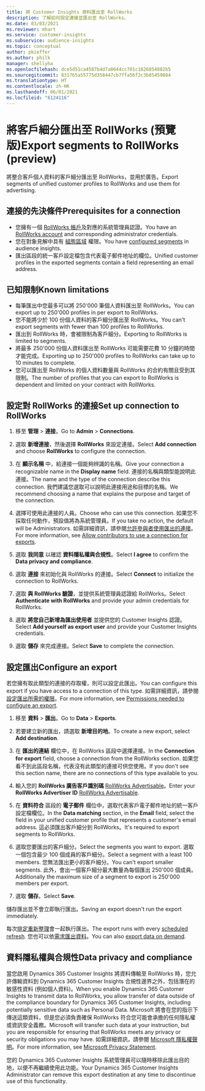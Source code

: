 ```yaml
---
title: 將 Customer Insights 資料匯出至 RollWorks
description: 了解如何設定連接並匯出至 RollWorks。
ms.date: 03/03/2021
ms.reviewer: mhart
ms.service: customer-insights
ms.subservice: audience-insights
ms.topic: conceptual
author: pkieffer
ms.author: philk
manager: shellyha
ms.openlocfilehash: dce5d51ca4587b4d7a0644cc701c1826854882b5
ms.sourcegitcommit: 831765a55775d358447cb7ffa56f2c3b85459084
ms.translationtype: HT
ms.contentlocale: zh-HK
ms.lasthandoff: 06/01/2021
ms.locfileid: "6124116"
---
```

# <a name="export-segments-to-rollworks-preview"></a><span data-ttu-id="ac3a7-103">將客戶細分匯出至 RollWorks (預覽版)</span><span class="sxs-lookup"><span data-stu-id="ac3a7-103">Export segments to RollWorks (preview)</span></span>

<span data-ttu-id="ac3a7-104">將整合客戶個人資料的客戶細分匯出至 RollWorks，並用於廣告。</span><span class="sxs-lookup"><span data-stu-id="ac3a7-104">Export segments of unified customer profiles to RollWorks and use them for advertising.</span></span> 

## <a name="prerequisites-for-a-connection"></a><span data-ttu-id="ac3a7-105">連接的先決條件</span><span class="sxs-lookup"><span data-stu-id="ac3a7-105">Prerequisites for a connection</span></span>

-   <span data-ttu-id="ac3a7-106">您擁有一個 [RollWorks 帳戶](https://www.rollworks.com/)及對應的系統管理員認證。</span><span class="sxs-lookup"><span data-stu-id="ac3a7-106">You have an [RollWorks account](https://www.rollworks.com/) and corresponding administrator credentials.</span></span>
-   <span data-ttu-id="ac3a7-107">您在對象見解中具有 [組態區域](segments.md) 權限。</span><span class="sxs-lookup"><span data-stu-id="ac3a7-107">You have [configured segments](segments.md) in audience insights.</span></span>
-   <span data-ttu-id="ac3a7-108">匯出區段的統一客戶設定檔包含代表電子郵件地址的欄位。</span><span class="sxs-lookup"><span data-stu-id="ac3a7-108">Unified customer profiles in the exported segments contain a field representing an email address.</span></span>

## <a name="known-limitations"></a><span data-ttu-id="ac3a7-109">已知限制</span><span class="sxs-lookup"><span data-stu-id="ac3a7-109">Known limitations</span></span>

- <span data-ttu-id="ac3a7-110">每筆匯出中您最多可以將 250'000 筆個人資料匯出至 RollWorks。</span><span class="sxs-lookup"><span data-stu-id="ac3a7-110">You can export up to 250'000 profiles in per export to RollWorks.</span></span>
- <span data-ttu-id="ac3a7-111">您不能將少於 100 份個人資料的客戶細分匯出至 RollWorks。</span><span class="sxs-lookup"><span data-stu-id="ac3a7-111">You can't export segments with fewer than 100 profiles to RollWorks.</span></span> 
- <span data-ttu-id="ac3a7-112">匯出到 RollWorks 時，會被限制為客戶細分。</span><span class="sxs-lookup"><span data-stu-id="ac3a7-112">Exporting to RollWorks is limited to segments.</span></span>
- <span data-ttu-id="ac3a7-113">將最多 250'000 份個人資料匯出至 RollWorks 可能需要花費 10 分鐘的時間才能完成。</span><span class="sxs-lookup"><span data-stu-id="ac3a7-113">Exporting up to 250'000 profiles to RollWorks can take up to 10 minutes to complete.</span></span> 
- <span data-ttu-id="ac3a7-114">您可以匯出至 RollWorks 的個人資料數量與 RollWorks 的合約有關且受到其限制。</span><span class="sxs-lookup"><span data-stu-id="ac3a7-114">The number of profiles that you can export to RollWorks is dependent and limited on your contract with RollWorks.</span></span>

## <a name="set-up-connection-to-rollworks"></a><span data-ttu-id="ac3a7-115">設定對 RollWorks 的連接</span><span class="sxs-lookup"><span data-stu-id="ac3a7-115">Set up connection to RollWorks</span></span>

1. <span data-ttu-id="ac3a7-116">移至 **管理** > **連接**。</span><span class="sxs-lookup"><span data-stu-id="ac3a7-116">Go to **Admin** > **Connections**.</span></span>

1. <span data-ttu-id="ac3a7-117">選取 **新增連接**，然後選擇 **RollWorks** 來設定連接。</span><span class="sxs-lookup"><span data-stu-id="ac3a7-117">Select **Add connection** and choose **RollWorks** to configure the connection.</span></span>

1. <span data-ttu-id="ac3a7-118">在 **顯示名稱** 中，給連接一個能夠辨識的名稱。</span><span class="sxs-lookup"><span data-stu-id="ac3a7-118">Give your connection a recognizable name in the **Display name** field.</span></span> <span data-ttu-id="ac3a7-119">連接的名稱與類型能說明此連接。</span><span class="sxs-lookup"><span data-stu-id="ac3a7-119">The name and the type of the connection describe this connection.</span></span> <span data-ttu-id="ac3a7-120">我們建議您選取可以說明此連接用途和目標的名稱。</span><span class="sxs-lookup"><span data-stu-id="ac3a7-120">We recommend choosing a name that explains the purpose and target of the connection.</span></span>

1. <span data-ttu-id="ac3a7-121">選擇可使用此連接的人員。</span><span class="sxs-lookup"><span data-stu-id="ac3a7-121">Choose who can use this connection.</span></span> <span data-ttu-id="ac3a7-122">如果您不採取任何動作，預設值將為系統管理員。</span><span class="sxs-lookup"><span data-stu-id="ac3a7-122">If you take no action, the default will be Administrators.</span></span> <span data-ttu-id="ac3a7-123">如需詳細資訊，請參閱[允許參與者使用匯出的連接](connections.md#allow-contributors-to-use-a-connection-for-exports)。</span><span class="sxs-lookup"><span data-stu-id="ac3a7-123">For more information, see [Allow contributors to use a connection for exports](connections.md#allow-contributors-to-use-a-connection-for-exports).</span></span>

1. <span data-ttu-id="ac3a7-124">選取 **我同意** 以確認 **資料隱私權與合規性**。</span><span class="sxs-lookup"><span data-stu-id="ac3a7-124">Select **I agree** to confirm the **Data privacy and compliance**.</span></span>

1. <span data-ttu-id="ac3a7-125">選取 **連接** 來初始化與 RollWorks 的連接。</span><span class="sxs-lookup"><span data-stu-id="ac3a7-125">Select **Connect** to initialize the connection to RollWorks.</span></span>

1. <span data-ttu-id="ac3a7-126">選取 **與 RollWorks 驗證**，並提供系統管理員認證給 RollWorks。</span><span class="sxs-lookup"><span data-stu-id="ac3a7-126">Select **Authenticate with RollWorks** and provide your admin credentials for RollWorks.</span></span>

1. <span data-ttu-id="ac3a7-127">選取 **將您自己新增為匯出使用者** 並提供您的 Customer Insights 認證。</span><span class="sxs-lookup"><span data-stu-id="ac3a7-127">Select **Add yourself as export user** and provide your Customer Insights credentials.</span></span>

1. <span data-ttu-id="ac3a7-128">選取 **儲存** 來完成連接。</span><span class="sxs-lookup"><span data-stu-id="ac3a7-128">Select **Save** to complete the connection.</span></span>

## <a name="configure-an-export"></a><span data-ttu-id="ac3a7-129">設定匯出</span><span class="sxs-lookup"><span data-stu-id="ac3a7-129">Configure an export</span></span>

<span data-ttu-id="ac3a7-130">若您擁有取此類型的連接的存取權，則可以設定此匯出。</span><span class="sxs-lookup"><span data-stu-id="ac3a7-130">You can configure this export if you have access to a connection of this type.</span></span> <span data-ttu-id="ac3a7-131">如需詳細資訊，請參閱[設定匯出所需的權限](export-destinations.md#set-up-a-new-export)。</span><span class="sxs-lookup"><span data-stu-id="ac3a7-131">For more information, see [Permissions needed to configure an export](export-destinations.md#set-up-a-new-export).</span></span>

1. <span data-ttu-id="ac3a7-132">移至 **資料** > **匯出**。</span><span class="sxs-lookup"><span data-stu-id="ac3a7-132">Go to **Data** > **Exports**.</span></span>

1. <span data-ttu-id="ac3a7-133">若要建立新的匯出，請選取 **新增目的地**。</span><span class="sxs-lookup"><span data-stu-id="ac3a7-133">To create a new export, select **Add destination**.</span></span>

1. <span data-ttu-id="ac3a7-134">在 **匯出的連結** 欄位中，在 RollWorks 區段中選擇連接。</span><span class="sxs-lookup"><span data-stu-id="ac3a7-134">In the **Connection for export** field, choose a connection from the RollWorks section.</span></span> <span data-ttu-id="ac3a7-135">如果您看不到此區段名稱，代表沒有此類型的連接可供您使用。</span><span class="sxs-lookup"><span data-stu-id="ac3a7-135">If you don't see this section name, there are no connections of this type available to you.</span></span>

1. <span data-ttu-id="ac3a7-136">輸入您的 **RollWorks 廣告客戶識別碼** [RollWorks Advertisable](https://help.adroll.com/hc/articles/212011838-Advertiser-Profiles)。</span><span class="sxs-lookup"><span data-stu-id="ac3a7-136">Enter your **RollWorks Advertiser ID** [RollWorks Advertisable](https://help.adroll.com/hc/articles/212011838-Advertiser-Profiles).</span></span>

3. <span data-ttu-id="ac3a7-137">在 **資料符合** 區段的 **電子郵件** 欄位中，選取代表客戶電子郵件地址的統一客戶設定檔欄位。</span><span class="sxs-lookup"><span data-stu-id="ac3a7-137">In the **Data matching** section, in the **Email** field, select the field in your unified customer profile that represents a customer's email address.</span></span> <span data-ttu-id="ac3a7-138">這必須匯出客戶細分到 RollWorks。</span><span class="sxs-lookup"><span data-stu-id="ac3a7-138">It's required to export segments to RollWorks.</span></span>

1. <span data-ttu-id="ac3a7-139">選取您要匯出的客戶細分。</span><span class="sxs-lookup"><span data-stu-id="ac3a7-139">Select the segments you want to export.</span></span> <span data-ttu-id="ac3a7-140">選取一個包含最少 100 個成員的客戶細分。</span><span class="sxs-lookup"><span data-stu-id="ac3a7-140">Select a segment with a least 100 members.</span></span> <span data-ttu-id="ac3a7-141">您無法匯出更小的客戶細分。</span><span class="sxs-lookup"><span data-stu-id="ac3a7-141">You can't export smaller segments.</span></span> <span data-ttu-id="ac3a7-142">此外，會出一個客戶細分最大數量為每個匯出 250'000 個成員。</span><span class="sxs-lookup"><span data-stu-id="ac3a7-142">Additionally the maximum size of a segment to export is 250'000 members per export.</span></span> 

1. <span data-ttu-id="ac3a7-143">選取 **儲存**。</span><span class="sxs-lookup"><span data-stu-id="ac3a7-143">Select **Save**.</span></span>

<span data-ttu-id="ac3a7-144">儲存匯出並不會立即執行匯出。</span><span class="sxs-lookup"><span data-stu-id="ac3a7-144">Saving an export doesn't run the export immediately.</span></span>

<span data-ttu-id="ac3a7-145">每次[排定重新整理](system.md#schedule-tab)會一起執行匯出。</span><span class="sxs-lookup"><span data-stu-id="ac3a7-145">The export runs with every [scheduled refresh](system.md#schedule-tab).</span></span> <span data-ttu-id="ac3a7-146">您也可以依[需求匯出資料](export-destinations.md#run-exports-on-demand)。</span><span class="sxs-lookup"><span data-stu-id="ac3a7-146">You can also [export data on demand](export-destinations.md#run-exports-on-demand).</span></span> 


## <a name="data-privacy-and-compliance"></a><span data-ttu-id="ac3a7-147">資料隱私權與合規性</span><span class="sxs-lookup"><span data-stu-id="ac3a7-147">Data privacy and compliance</span></span>

<span data-ttu-id="ac3a7-148">當您啟用 Dynamics 365 Customer Insights 將資料傳輸至 RollWorks 時，您允許傳輸資料到 Dynamics 365 Customer Insights 合規性邊界之外，包括潛在的敏感性資料 (例如個人資料)。</span><span class="sxs-lookup"><span data-stu-id="ac3a7-148">When you enable Dynamics 365 Customer Insights to transmit data to RollWorks, you allow transfer of data outside of the compliance boundary for Dynamics 365 Customer Insights, including potentially sensitive data such as Personal Data.</span></span> <span data-ttu-id="ac3a7-149">Microsoft 將會在您的指示下傳送這類資料，但是您必須負責確保 RollWorks 符合您可能會承擔的任何隱私權或資訊安全義務。</span><span class="sxs-lookup"><span data-stu-id="ac3a7-149">Microsoft will transfer such data at your instruction, but you are responsible for ensuring that RollWorks meets any privacy or security obligations you may have.</span></span> <span data-ttu-id="ac3a7-150">如需詳細資訊，請參閱 [Microsoft 隱私權聲明](https://go.microsoft.com/fwlink/?linkid=396732)。</span><span class="sxs-lookup"><span data-stu-id="ac3a7-150">For more information, see [Microsoft Privacy Statement](https://go.microsoft.com/fwlink/?linkid=396732).</span></span>

<span data-ttu-id="ac3a7-151">您的 Dynamics 365 Customer Insights 系統管理員可以隨時移除此匯出目的地，以便不再繼續使用此功能。</span><span class="sxs-lookup"><span data-stu-id="ac3a7-151">Your Dynamics 365 Customer Insights Administrator can remove this export destination at any time to discontinue use of this functionality.</span></span>
